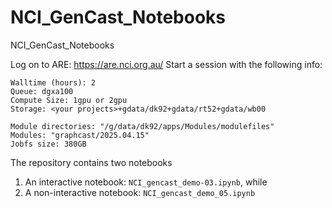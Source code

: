 # NCI_GenCast_Notebooks
NCI_GenCast_Notebooks

Log on to ARE: https://are.nci.org.au/
Start a session with the following info:
```
Walltime (hours): 2
Queue: dgxa100
Compute Size: 1gpu or 2gpu
Storage: <your projects>+gdata/dk92+gdata/rt52+gdata/wb00

Module directories: "/g/data/dk92/apps/Modules/modulefiles"
Modules: "graphcast/2025.04.15"
Jobfs size: 380GB
```

The repository contains two notebooks
1) An interactive notebook: `NCI_gencast_demo-03.ipynb`, while
2) A non-interactive notebook: `NCI_gencast_demo_05.ipynb`